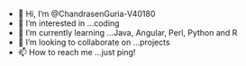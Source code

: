 - 👋 Hi, I’m @ChandrasenGuria-V40180
- 👀 I’m interested in ...coding
- 🌱 I’m currently learning ...Java, Angular, Perl, Python and R
- 💞️ I’m looking to collaborate on ...projects
- 📫 How to reach me ...just ping!

<!---
ChandrasenGuria-V40180/ChandrasenGuria-V40180 is a ✨ special ✨ repository because its `README.md` (this file) appears on your GitHub profile.
You can click the Preview link to take a look at your changes.
--->
